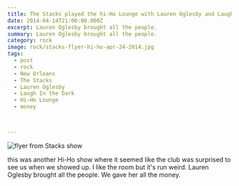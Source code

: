 ```yaml
---
title: The Stacks played the hi-Ho Lounge with Lauren Oglesby and Laugh In the Dark.
date: 2014-04-14T21:00:00.000Z
excerpt: Lauren Oglesby brought all the people.
summary: Lauren Oglesby brought all the people.
category: rock
image: rock/stacks-flyer-hi-ho-apr-24-2014.jpg
tags:
  - post 
  - rock
  - New Orleans
  - The Stacks
  - Lauren Oglesby
  - Laugh In the Dark
  - Hi-Ho Lounge
  - money



---
```


![flyer from Stacks show](/static/img/rock/stacks-flyer-hi-ho-apr-24-2014.jpg "flyer from Stacks show")

this was another Hi-Ho show where it seemed like the club was surprised to see us when we showed up. I like the room but it's run weird. Lauren Oglesby brought all the people. We gave her all the money.